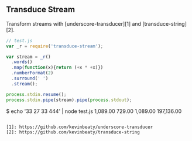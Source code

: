 ## Transduce Stream

Transform streams with [underscore-transducer][1] and [transduce-string][2].

```javascript
// test.js
var _r = require('transduce-stream');

var stream = _r()
  .words()
  .map(function(x){return (+x * +x)})
  .numberFormat(2)
  .surround(' ')
  .stream();

process.stdin.resume();
process.stdin.pipe(stream).pipe(process.stdout);

```
$ echo '33 27 33 444' | node test.js
 1,089.00  729.00  1,089.00  197,136.00
```

[1]: https://github.com/kevinbeaty/underscore-transducer
[2]: https://github.com/kevinbeaty/transduce-string
